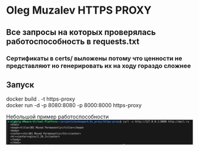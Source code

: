 # Oleg Muzalev HTTPS PROXY

## Все запросы на которых проверялась работоспособность в requests.txt  

### Сертификаты в certs/ выложены потому что ценности не представляют но генерировать их на ходу гораздо сложнее

## Запуск

docker build . -t https-proxy  
docker run -d -p 8080:8080 -p 8000:8000 https-proxy

Небольшой пример работоспособности  
![alt text](image.png)
